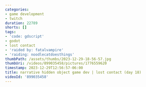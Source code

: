 ```yaml
---
categories:
- game development
- twitch
duration: 22789
shorts: []
tags:
- 'code: gdscript'
- godot
- lost contact
- 'raided by: fatalvampire'
- 'raiding: noodlecatdoesthings'
thumbPath: /assets/thumbs/2023-12-29-18-56-57.jpg
thumbUri: /videos/899035458/pictures/1776559620
timestamp: 2023-12-29T12:56:57-06:00
title: narrative hidden object game dev | lost contact (day 18)
videoId: '899035458'
---
```

